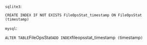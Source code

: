 `sqlite3`:

```
CREATE INDEX IF NOT EXISTS FileOpsStat_timestamp ON FileOpsStat (timestamp)

```


`mysql`:

`
ALTER TABLE `FileOpsStat` ADD INDEX `fileopsstat_timestamp` (`timestamp`)
`